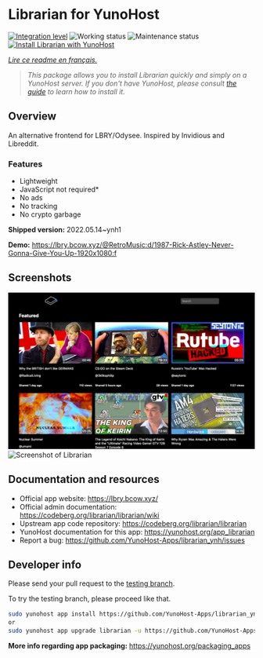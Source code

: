 <!--
N.B.: This README was automatically generated by https://github.com/YunoHost/apps/tree/master/tools/README-generator
It shall NOT be edited by hand.
-->

# Librarian for YunoHost

[![Integration level](https://dash.yunohost.org/integration/librarian.svg)](https://dash.yunohost.org/appci/app/librarian) ![Working status](https://ci-apps.yunohost.org/ci/badges/librarian.status.svg) ![Maintenance status](https://ci-apps.yunohost.org/ci/badges/librarian.maintain.svg)  
[![Install Librarian with YunoHost](https://install-app.yunohost.org/install-with-yunohost.svg)](https://install-app.yunohost.org/?app=librarian)

*[Lire ce readme en français.](./README_fr.md)*

> *This package allows you to install Librarian quickly and simply on a YunoHost server.
If you don't have YunoHost, please consult [the guide](https://yunohost.org/#/install) to learn how to install it.*

## Overview

An alternative frontend for LBRY/Odysee. Inspired by Invidious and Libreddit.

### Features

- Lightweight
- JavaScript not required*
- No ads
- No tracking
- No crypto garbage


**Shipped version:** 2022.05.14~ynh1

**Demo:** https://lbry.bcow.xyz/@RetroMusic:d/1987-Rick-Astley-Never-Gonna-Give-You-Up-1920x1080:f

## Screenshots

![Screenshot of Librarian](./doc/screenshots/screeshot.png)
![Screenshot of Librarian](./doc/screenshots/.DS_Store)

## Documentation and resources

* Official app website: <https://lbry.bcow.xyz/>
* Official admin documentation: <https://codeberg.org/librarian/librarian/wiki>
* Upstream app code repository: <https://codeberg.org/librarian/librarian>
* YunoHost documentation for this app: <https://yunohost.org/app_librarian>
* Report a bug: <https://github.com/YunoHost-Apps/librarian_ynh/issues>

## Developer info

Please send your pull request to the [testing branch](https://github.com/YunoHost-Apps/librarian_ynh/tree/testing).

To try the testing branch, please proceed like that.

``` bash
sudo yunohost app install https://github.com/YunoHost-Apps/librarian_ynh/tree/testing --debug
or
sudo yunohost app upgrade librarian -u https://github.com/YunoHost-Apps/librarian_ynh/tree/testing --debug
```

**More info regarding app packaging:** <https://yunohost.org/packaging_apps>
